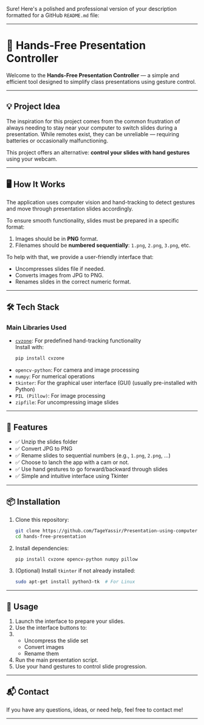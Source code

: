 Sure! Here's a polished and professional version of your description formatted for a GitHub `README.md` file:

---

# 🎯 Hands-Free Presentation Controller

Welcome to the **Hands-Free Presentation Controller** — a simple and efficient tool designed to simplify class presentations using gesture control.

---

## 💡 Project Idea

The inspiration for this project comes from the common frustration of always needing to stay near your computer to switch slides during a presentation. While remotes exist, they can be unreliable — requiring batteries or occasionally malfunctioning.

This project offers an alternative: **control your slides with hand gestures** using your webcam.

---

## 🖥️ How It Works

The application uses computer vision and hand-tracking to detect gestures and move through presentation slides accordingly.

To ensure smooth functionality, slides must be prepared in a specific format:
1. Images should be in **PNG** format.
2. Filenames should be **numbered sequentially**: `1.png`, `2.png`, `3.png`, etc.

To help with that, we provide a user-friendly interface that:
- Uncompresses slides file if needed.
- Converts images from JPG to PNG.
- Renames slides in the correct numeric format.

---

## 🛠️ Tech Stack

### Main Libraries Used
- [`cvzone`](https://pypi.org/project/cvzone/): For predefined hand-tracking functionality  
  Install with:  
  ```bash
  pip install cvzone
  ```
- `opencv-python`: For camera and image processing
- `numpy`: For numerical operations
- `tkinter`: For the graphical user interface (GUI) (usually pre-installed with Python)
- `PIL (Pillow)`: For image processing
- `zipfile`: For uncompressing image slides

---

## 🧰 Features

- ✅ Unzip the slides folder
- ✅ Convert JPG to PNG
- ✅ Rename slides to sequential numbers (e.g., `1.png`, `2.png`, ...)
- ✅ Choose to lanch the app with a cam or not.
- ✅ Use hand gestures to go forward/backward through slides
- ✅ Simple and intuitive interface using Tkinter

---

## 📦 Installation

1. Clone this repository:
   ```bash
   git clone https://github.com/TageYassir/Presentation-using-computer-vision.git
   cd hands-free-presentation
   ```

2. Install dependencies:
   ```bash
   pip install cvzone opencv-python numpy pillow
   ```

3. (Optional) Install `tkinter` if not already installed:
   ```bash
   sudo apt-get install python3-tk  # For Linux
   ```

---

## 🚀 Usage

1. Launch the interface to prepare your slides.
2. Use the interface buttons to:
3. - Uncompress the slide set
   - Convert images
   - Rename them
4. Run the main presentation script.
5. Use your hand gestures to control slide progression.

---

## 📬 Contact

If you have any questions, ideas, or need help, feel free to contact me!

---
